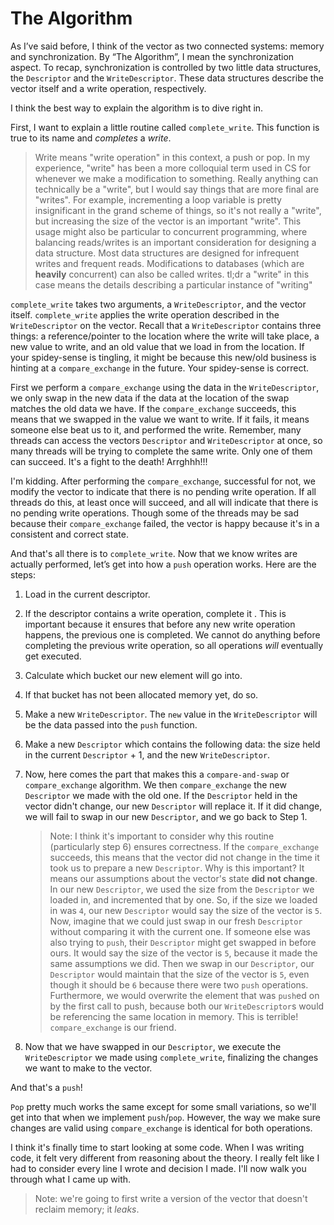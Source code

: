 # The Algorithm

As I’ve said before, I think of the vector as two connected systems: memory and
synchronization. By “The Algorithm”, I mean the synchronization aspect. To
recap, synchronization is controlled by two little data structures, the
`Descriptor` and the `WriteDescriptor`. These data structures describe the
vector itself and a write operation, respectively.

I think the best way to explain the algorithm is to dive right in.

First, I want to explain a little routine called `complete_write`. This function
is true to its name and _completes_ a _write_.

> Write means "write operation" in this context, a push or pop. In my
> experience, "write" has been a more colloquial term used in CS for whenever we
> make a modification to something. Really anything can technically be a
> "write", but I would say things that are more final are "writes". For example,
> incrementing a loop variable is pretty insignificant in the grand scheme of
> things, so it's not really a "write", but increasing the size of the vector is
> an important "write". This usage might also be particular to concurrent
> programming, where balancing reads/writes is an important consideration for
> designing a data structure. Most data structures are designed for infrequent
> writes and frequent reads. Modifications to databases (which are **heavily**
> concurrent) can also be called writes. tl;dr a "write" in this case means the
> details describing a particular instance of "writing"

`complete_write` takes two arguments, a `WriteDescriptor`, and the vector
itself. `complete_write` applies the write operation described in the
`WriteDescriptor` on the vector. Recall that a `WriteDescriptor` contains three
things: a reference/pointer to the location where the write will take place, a
new value to write, and an old value that we load in from the location. If your
spidey-sense is tingling, it might be because this new/old business is hinting
at a `compare_exchange` in the future. Your spidey-sense is correct.

First we perform a `compare_exchange` using the data in the `WriteDescriptor`,
we only swap in the new data if the data at the location of the swap matches the
old data we have. If the `compare_exchange` succeeds, this means that we swapped
in the value we want to write. If it fails, it means someone else beat us to it,
and performed the write. Remember, many threads can access the vectors
`Descriptor` and `WriteDescriptor` at once, so many threads will be trying to
complete the same write. Only one of them can succeed. It's a fight to the
death! Arrghhh!!!

I'm kidding. After performing the `compare_exchange`, successful for not, we
modify the vector to indicate that there is no pending write operation. If all
threads do this, at least once will succeed, and all will indicate that there is
no pending write operations. Though some of the threads may be sad because their
`compare_exchange` failed, the vector is happy because it's in a consistent and
correct state.

And that's all there is to `complete_write`. Now that we know writes are
actually performed, let’s get into how a `push` operation works. Here are the
steps:

1. Load in the current descriptor.
2. If the descriptor contains a write operation, complete it . This is important
   because it ensures that before any new write operation happens, the previous
   one is completed. We cannot do anything before completing the previous write
   operation, so all operations _will_ eventually get executed.
3. Calculate which bucket our new element will go into.
4. If that bucket has not been allocated memory yet, do so.
5. Make a new `WriteDescriptor`. The `new` value in the `WriteDescriptor` will
   be the data passed into the `push` function.
6. Make a new `Descriptor` which contains the following data: the size held in
   the current `Descriptor` + 1, and the new `WriteDescriptor`.
7. Now, here comes the part that makes this a `compare-and-swap` or
   `compare_exchange` algorithm. We then `compare_exchange` the new `Descriptor`
   we made with the old one. If the `Descriptor` held in the vector didn't
   change, our new `Descriptor` will replace it. If it did change, we will fail
   to swap in our new `Descriptor`, and we go back to Step 1.

   > Note: I think it's important to consider why this routine (particularly
   > step 6) ensures correctness. If the `compare_exchange` succeeds, this
   > means that the vector did not change in the time it took us to prepare a
   > new `Descriptor`. Why is this important? It means our assumptions about
   > the vector's state **did not change**. In our new `Descriptor`, we used
   > the size from the `Descriptor` we loaded in, and incremented that by one.
   > So, if the size we loaded in was `4`, our new `Descriptor` would say the
   > size of the vector is `5`. Now, imagine that we could just swap in our
   > fresh `Descriptor` without comparing it with the current one. If someone
   > else was also trying to `push`, their `Descriptor` might get swapped in
   > before ours. It would say the size of the vector is `5`, because it made
   > the same assumptions we did. Then we swap in our `Descriptor`, our
   > `Descriptor` would maintain that the size of the vector is `5`, even
   > though it should be `6` because there were two `push` operations.
   > Furthermore, we would overwrite the element that was `push`ed on by the
   > first call to push, because both our `WriteDescriptor`s would be
   > referencing the same location in memory. This is terrible!
   > `compare_exchange` is our friend.

8. Now that we have swapped in our `Descriptor`, we execute the
   `WriteDescriptor` we made using `complete_write`, finalizing the changes we
   want to make to the vector.

And that's a `push`!

`Pop` pretty much works the same except for some small variations, so we'll get
into that when we implement `push`/`pop`. However, the way we make sure changes
are valid using `compare_exchange` is identical for both operations.

I think it's finally time to start looking at some code. When I was writing
code, it felt very different from reasoning about the theory. I really felt like
I had to consider every line I wrote and decision I made. I'll now walk you
through what I came up with.

> Note: we're going to first write a version of the vector that doesn't reclaim
> memory; it _leaks_.
